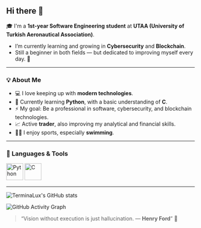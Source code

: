 ## Hi there 👋 
🎓 I'm a **1st-year Software Engineering student** at **UTAA (University of Turkish Aeronautical Association)**.  
- I’m currently learning and growing in **Cybersecurity** and **Blockchain**.  
- Still a beginner in both fields — but dedicated to improving myself every day. 🚀  

---

### 💡 About Me
- 💻 I love keeping up with **modern technologies**.  
- 🐍 Currently learning **Python**, with a basic understanding of **C**.  
- ⚡ My goal: Be a professional in software, cybersecurity, and blockchain technologies.  
- 📈 Active **trader**, also improving my analytical and financial skills.  
- 🏊‍♂️ I enjoy sports, especially **swimming**.  

---

### 🧰 Languages & Tools
<p align="left">
  <img src="https://cdn.jsdelivr.net/gh/devicons/devicon/icons/python/python-original.svg" width="45" height="45" alt="Python" />
  <img src="https://cdn.jsdelivr.net/gh/devicons/devicon/icons/c/c-original.svg" width="45" height="45" alt="C" />
</p>

---

![TerminaLux's GitHub stats](https://github-readme-stats.vercel.app/api?username=superterminalux&show_icons=true&theme=radical)

![GitHub Activity Graph](https://activity-graph.herokuapp.com/graph?username=superterminalux&theme=dracula)




> “Vision without execution is just hallucination.
― **Henry Ford**” 🌱

<!--
**aertugrulisbilir/aertugrulisbilir** is a ✨ _special_ ✨ repository because its `README.md` (this file) appears on your GitHub profile.

Here are some ideas to get you started:

- 🔭 I’m currently working on ...
- 🌱 I’m currently learning ...
- 👯 I’m looking to collaborate on ...
- 🤔 I’m looking for help with ...
- 💬 Ask me about ...
- 📫 How to reach me: ...
- 😄 Pronouns: ...
- ⚡ Fun fact: ...
-->

<!--
**superterminalux/superterminalux** is a ✨ _special_ ✨ repository because its `README.md` (this file) appears on your GitHub profile.

Here are some ideas to get you started:

- 🔭 I’m currently working on ...
- 🌱 I’m currently learning ...
- 👯 I’m looking to collaborate on ...
- 🤔 I’m looking for help with ...
- 💬 Ask me about ...
- 📫 How to reach me: ...
- 😄 Pronouns: ...
- ⚡ Fun fact: ...
-->
